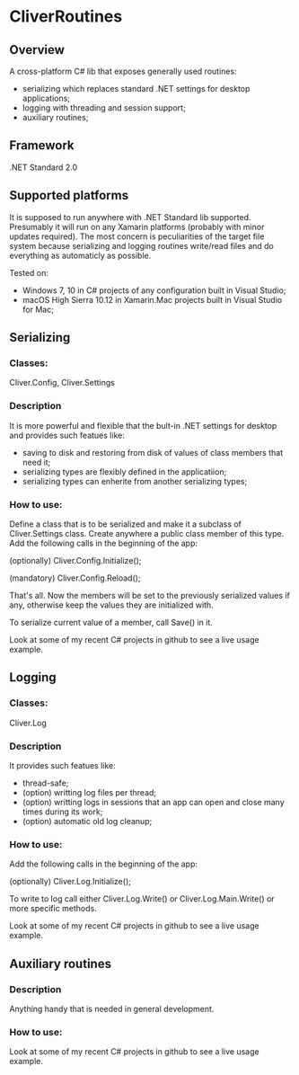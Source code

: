 # CliverRoutines

## Overview
A cross-platform C# lib that exposes generally used routines: 
- serializing which replaces standard .NET settings for desktop applications; 
- logging with threading and session support;
- auxiliary routines;

## Framework
.NET Standard 2.0

## Supported platforms
It is supposed to run anywhere with .NET Standard lib supported. 
Presumably it will run on any Xamarin platforms (probably with minor updates required). 
The most concern is peculiarities of the target file system because serializing and logging routines write/read files and do everything as automaticly as possible.

Tested on:
- Windows 7, 10 in C# projects of any configuration built in Visual Studio;
- macOS High Sierra 10.12 in Xamarin.Mac projects built in Visual Studio for Mac;


## Serializing 
### Classes: 
Cliver.Config, Cliver.Settings 

### Description
It is more powerful and flexible that the bult-in .NET settings for desktop and provides such featues like:
- saving to disk and restoring from disk of values of class members that need it;
- serializing types are flexibly defined in the applicatiion;
- serializing types can enherite from another serializing types;

### How to use:
Define a class that is to be serialized and make it a subclass of Cliver.Settings class. Create anywhere a public class member of this type. Add the following calls in the beginning of the app: 

(optionally) Cliver.Config.Initialize(); 

(mandatory) Cliver.Config.Reload();

That's all. Now the members will be set to the previously serialized values if any, otherwise keep the values they are initialized with.

To serialize current value of a member, call Save() in it.

Look at some of my recent C# projects in github to see a live usage example.


## Logging 
### Classes: 
Cliver.Log

### Description
It provides such featues like:
- thread-safe;
- (option) writting log files per thread;
- (option) writting logs in sessions that an app can open and close many times during its work;
- (option) automatic old log cleanup; 

### How to use:
Add the following calls in the beginning of the app: 

(optionally) Cliver.Log.Initialize();

To write to log call either Cliver.Log.Write() or Cliver.Log.Main.Write() or more specific methods.

Look at some of my recent C# projects in github to see a live usage example.

## Auxiliary routines 
### Description
Anything handy that is needed in general development.

### How to use:
Look at some of my recent C# projects in github to see a live usage example.

